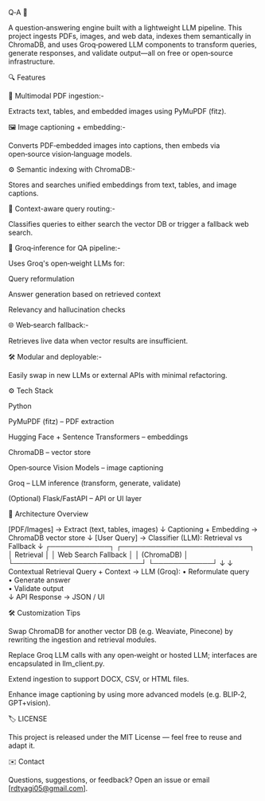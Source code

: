 Q‑A 🚀

A question‑answering engine built with a lightweight LLM pipeline. This project ingests PDFs, images, and web data, indexes them semantically in ChromaDB, and uses Groq‑powered LLM components to transform queries, generate responses, and validate output—all on free or open‑source infrastructure.

🔍 Features

📂 Multimodal PDF ingestion:-

Extracts text, tables, and embedded images using PyMuPDF (fitz).

🖼 Image captioning + embedding:-

Converts PDF‑embedded images into captions, then embeds via open‑source vision‑language models.

⚙️ Semantic indexing with ChromaDB:-

Stores and searches unified embeddings from text, tables, and image captions.

🔎 Context-aware query routing:-

Classifies queries to either search the vector DB or trigger a fallback web search.

🤖 Groq‑inference for QA pipeline:-

Uses Groq's open‑weight LLMs for:

Query reformulation

Answer generation based on retrieved context

Relevancy and hallucination checks

🌐 Web‑search fallback:-

Retrieves live data when vector results are insufficient.

🛠 Modular and deployable:-

Easily swap in new LLMs or external APIs with minimal refactoring.

⚙️ Tech Stack

Python

PyMuPDF (fitz) – PDF extraction

Hugging Face + Sentence Transformers – embeddings

ChromaDB – vector store

Open‑source Vision Models – image captioning

Groq – LLM inference (transform, generate, validate)

(Optional) Flask/FastAPI – API or UI layer

🧠 Architecture Overview

[PDF/Images] → Extract (text, tables, images)
     ↓
 Captioning + Embedding → ChromaDB vector store
     ↓
[User Query] → Classifier (LLM): Retrieval vs Fallback
     ↓
  ┌────────────┐        ┌──────────────────────────┐
  │ Retrieval  │        │  Web Search Fallback     │
  │ (ChromaDB) │        └──────────────────────────┘
  └────────────┘               ↓
       ↓                 Contextual Retrieval
Query + Context → LLM (Groq):
  • Reformulate query  
  • Generate answer  
  • Validate output  
       ↓
   API Response → JSON / UI

🛠️ Customization Tips

Swap ChromaDB for another vector DB (e.g. Weaviate, Pinecone) by rewriting the ingestion and retrieval modules.

Replace Groq LLM calls with any open‑weight or hosted LLM; interfaces are encapsulated in llm_client.py.

Extend ingestion to support DOCX, CSV, or HTML files.

Enhance image captioning by using more advanced models (e.g. BLIP‑2, GPT+vision).

🏷️ LICENSE

This project is released under the MIT License — feel free to reuse and adapt it.

✉️ Contact

Questions, suggestions, or feedback? Open an issue or email [rdtyagi05@gmail.com].
